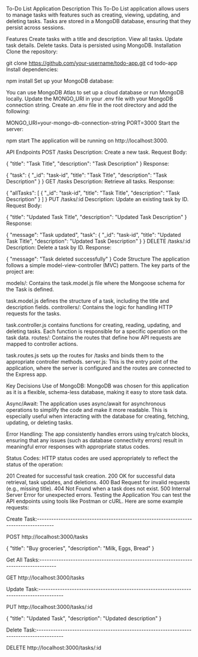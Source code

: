 To-Do List Application
Description
This To-Do List application allows users to manage tasks with features such as creating, viewing, updating, and deleting tasks. Tasks are stored in a MongoDB database, ensuring that they persist across sessions.

Features
Create tasks with a title and description.
View all tasks.
Update task details.
Delete tasks.
Data is persisted using MongoDB.
Installation
Clone the repository:

git clone https://github.com/your-username/todo-app.git
cd todo-app
Install dependencies:


npm install
Set up your MongoDB database:

You can use MongoDB Atlas to set up a cloud database or run MongoDB locally.
Update the MONGO_URI in your .env file with your MongoDB connection string.
Create an .env file in the root directory and add the following:


MONGO_URI=your-mongo-db-connection-string
PORT=3000
Start the server:


npm start
The application will be running on http://localhost:3000.

API Endpoints
POST /tasks
Description: Create a new task.
Request Body:

{
  "title": "Task Title",
  "description": "Task Description"
}
Response:

{
  "task": {
    "_id": "task-id",
    "title": "Task Title",
    "description": "Task Description"
  }
}
GET /tasks
Description: Retrieve all tasks.
Response:

{
  "allTasks": [
    {
      "_id": "task-id",
      "title": "Task Title",
      "description": "Task Description"
    }
  ]
}
PUT /tasks/:id
Description: Update an existing task by ID.
Request Body:

{
  "title": "Updated Task Title",
  "description": "Updated Task Description"
}
Response:

{
  "message": "Task updated",
  "task": {
    "_id": "task-id",
    "title": "Updated Task Title",
    "description": "Updated Task Description"
  }
}
DELETE /tasks/:id
Description: Delete a task by ID.
Response:

{
  "message": "Task deleted successfully"
}
Code Structure
The application follows a simple model-view-controller (MVC) pattern. The key parts of the project are:

models/: Contains the task.model.js file where the Mongoose schema for the Task is defined.

task.model.js defines the structure of a task, including the title and description fields.
controllers/: Contains the logic for handling HTTP requests for the tasks.

task.controller.js contains functions for creating, reading, updating, and deleting tasks. Each function is responsible for a specific operation on the task data.
routes/: Contains the routes that define how API requests are mapped to controller actions.

task.routes.js sets up the routes for /tasks and binds them to the appropriate controller methods.
server.js: This is the entry point of the application, where the server is configured and the routes are connected to the Express app.

Key Decisions
Use of MongoDB: MongoDB was chosen for this application as it is a flexible, schema-less database, making it easy to store task data.

Async/Await: The application uses async/await for asynchronous operations to simplify the code and make it more readable. This is especially useful when interacting with the database for creating, fetching, updating, or deleting tasks.

Error Handling: The app consistently handles errors using try/catch blocks, ensuring that any issues (such as database connectivity errors) result in meaningful error responses with appropriate status codes.

Status Codes: HTTP status codes are used appropriately to reflect the status of the operation:

201 Created for successful task creation.
200 OK for successful data retrieval, task updates, and deletions.
400 Bad Request for invalid requests (e.g., missing title).
404 Not Found when a task does not exist.
500 Internal Server Error for unexpected errors.
Testing the Application
You can test the API endpoints using tools like Postman or cURL. Here are some example requests:


Create Task:-------------------------------------------------------------------------------------

POST http://localhost:3000/tasks

{
  "title": "Buy groceries",
  "description": "Milk, Eggs, Bread"
}

Get All Tasks:-------------------------------------------------------------------------------------

GET http://localhost:3000/tasks

Update Task:----------------------------------------------------------------------------------------

PUT http://localhost:3000/tasks/:id

{
  "title": "Updated Task",
  "description": "Updated description"
}

Delete Task:-----------------------------------------------------------------------------------------

DELETE http://localhost:3000/tasks/:id
